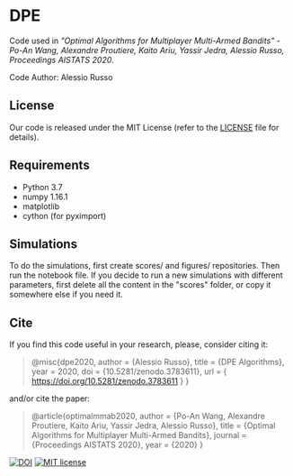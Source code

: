# DPE

Code used in *"Optimal Algorithms for Multiplayer Multi-Armed Bandits" - Po-An Wang, Alexandre Proutiere, Kaito Ariu, Yassir Jedra, Alessio Russo, Proceedings AISTATS 2020*.

Code Author: Alessio Russo

## License

Our code is released under the MIT License (refer to the [LICENSE](https://github.com/rssalessio/dpe/blob/master/LICENSE.md) file for details).

## Requirements

- Python 3.7
- numpy 1.16.1
- matplotlib
- cython (for pyximport)


## Simulations

To do the simulations, first create scores/ and figures/ repositories. Then run the notebook file.
If you decide to run a new simulations with different parameters, first delete all the content in the
 \"scores\" folder, or copy it somewhere else if you need it.

## Cite

If you find this code useful in your research, please, consider citing it:
>@misc{dpe2020,
>  author       = {Alessio Russo},
>  title        = {DPE Algorithms},
>  year         = 2020,
>  doi          = {10.5281/zenodo.3783611},
>  url          = { https://doi.org/10.5281/zenodo.3783611 }
>}

and/or cite the paper:
>@article{optimalmmab2020,
>         author  = {Po-An Wang, Alexandre Proutiere, Kaito Ariu, Yassir Jedra, Alessio Russo},
>         title   = {Optimal Algorithms for Multiplayer Multi-Armed Bandits},
>         journal = {Proceedings AISTATS 2020},
>         year    = {2020}
>         }


[![DOI](https://zenodo.org/badge/242978531.svg)](https://zenodo.org/badge/latestdoi/242978531)
[![MIT license](https://img.shields.io/badge/License-MIT-blue.svg)](https://github.com/rssalessio/dpe/blob/master/LICENSE.md)
